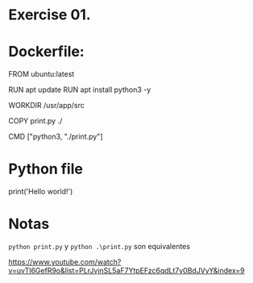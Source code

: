 # Exercise 01.

# Dockerfile: 

FROM ubuntu:latest

RUN apt update
RUN apt install python3 -y

WORKDIR /usr/app/src

COPY print.py ./

CMD ["python3, "./print.py"]


# Python file
print('Hello world!')

# Notas
`python print.py` y `python .\print.py` son equivalentes


https://www.youtube.com/watch?v=uvTl6GefR9o&list=PLrJvjnSL5aF7YtpEFzc6qdLt7y0BdJVyY&index=9
